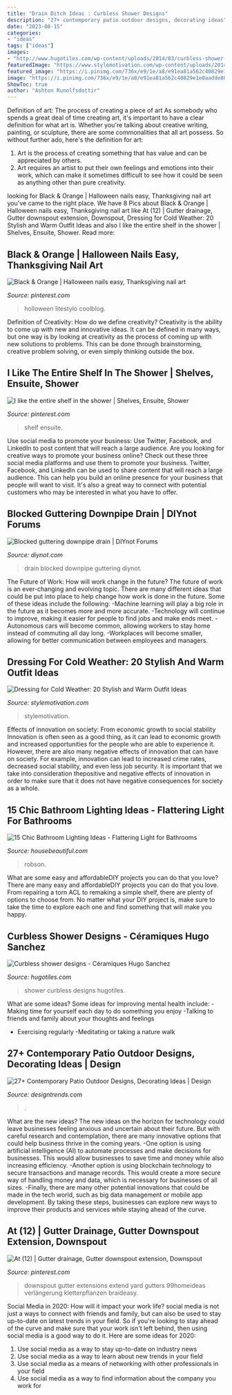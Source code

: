 ```yaml
---
title: "Drain Ditch Ideas : Curbless Shower Designs"
description: "27+ contemporary patio outdoor designs, decorating ideas"
date: "2023-08-15"
categories:
- "ideas"
tags: ["ideas"]
images:
- "http://www.hugotiles.com/wp-content/uploads/2014/03/curbless-shower-designs.jpg"
featuredImage: "https://www.stylemotivation.com/wp-content/uploads/2014/02/Dressing-for-Cold-Weather-20-Stylish-and-Warm-Outfit-Ideas-8-640x966.jpg"
featured_image: "https://i.pinimg.com/736x/e9/1e/a8/e91ea81a562c40829e1e0aadde80031d.jpg"
image: "https://i.pinimg.com/736x/e9/1e/a8/e91ea81a562c40829e1e0aadde80031d.jpg"
ShowToc: true
author: "Ashton Runolfsdottir"
---
```



Definition of art: The process of creating a piece of art
As somebody who spends a great deal of time creating art, it's important to have a clear definition for what art is. Whether you're talking about creative writing, painting, or sculpture, there are some commonalities that all art possess. So without further ado, here's the definition for art: 
1. Art is the process of creating something that has value and can be appreciated by others.
2. Art requires an artist to put their own feelings and emotions into their work, which can make it sometimes difficult to see how it could be seen as anything other than pure creativity.

	

		
looking for Black &amp; Orange | Halloween nails easy, Thanksgiving nail art you've came to the right place. We have 8 Pics about Black &amp; Orange | Halloween nails easy, Thanksgiving nail art like At (12) | Gutter drainage, Gutter downspout extension, Downspout, Dressing for Cold Weather: 20 Stylish and Warm Outfit Ideas and also I like the entire shelf in the shower | Shelves, Ensuite, Shower. Read more:
		
    
## Black &amp; Orange | Halloween Nails Easy, Thanksgiving Nail Art

<img loading=lazy src="https://i.pinimg.com/736x/1a/a7/c5/1aa7c5227b6b60ee41907406541d41f0.jpg" onerror="this.onerror=null;this.src='https://tse4.mm.bing.net/th?id=OIP.W2FLwt7wEyx_2rm6n-LxcQHaNK&amp;pid=15.1';" alt="Black &amp; Orange | Halloween nails easy, Thanksgiving nail art">

_Source: pinterest.com_

>holloween litestylo coolblog. 

	

Definition of Creativity: How do we define creativity?
Creativity is the ability to come up with new and innovative ideas. It can be defined in many ways, but one way is by looking at creativity as the process of coming up with new solutions to problems. This can be done through brainstorming, creative problem solving, or even simply thinking outside the box.

    
## I Like The Entire Shelf In The Shower | Shelves, Ensuite, Shower

<img loading=lazy src="https://i.pinimg.com/736x/e9/1e/a8/e91ea81a562c40829e1e0aadde80031d.jpg" onerror="this.onerror=null;this.src='https://tse2.mm.bing.net/th?id=OIP.fab695-wNyV4JZzpS6C0BQHaJ3&amp;pid=15.1';" alt="I like the entire shelf in the shower | Shelves, Ensuite, Shower">

_Source: pinterest.com_

>shelf ensuite. 

	

Use social media to promote your business: Use Twitter, Facebook, and LinkedIn to post content that will reach a large audience.
Are you looking for creative ways to promote your business online? Check out these three social media platforms and use them to promote your business. Twitter, Facebook, and LinkedIn can be used to share content that will reach a large audience. This can help you build an online presence for your business that people will want to visit. It's also a great way to connect with potential customers who may be interested in what you have to offer.

    
## Blocked Guttering Downpipe Drain | DIYnot Forums

<img loading=lazy src="https://www.diynot.com/diy/media/blocked-drain.104664/full" onerror="this.onerror=null;this.src='https://tse4.mm.bing.net/th?id=OIP.PvaS0tEz47Cz6YvEWELMcwHaNJ&amp;pid=15.1';" alt="Blocked guttering downpipe drain | DIYnot Forums">

_Source: diynot.com_

>drain blocked downpipe guttering diynot. 

	

The Future of Work: How will work change in the future?
The future of work is an ever-changing and evolving topic. There are many different ideas that could be put into place to help change how work is done in the future. Some of these ideas include the following: 
-Machine learning will play a big role in the future as it becomes more and more accurate. 
-Technology will continue to improve, making it easier for people to find jobs and make ends meet. 
-Autonomous cars will become common, allowing workers to stay home instead of commuting all day long. 
-Workplaces will become smaller, allowing for better communication between employees and managers.

    
## Dressing For Cold Weather: 20 Stylish And Warm Outfit Ideas

<img loading=lazy src="https://www.stylemotivation.com/wp-content/uploads/2014/02/Dressing-for-Cold-Weather-20-Stylish-and-Warm-Outfit-Ideas-8-640x966.jpg" onerror="this.onerror=null;this.src='https://tse4.mm.bing.net/th?id=OIP.HtpnJ_Bq4dZOFiyuDWRGsgHaLL&amp;pid=15.1';" alt="Dressing for Cold Weather: 20 Stylish and Warm Outfit Ideas">

_Source: stylemotivation.com_

>stylemotivation. 

	

Effects of innovation on society: From economic growth to social stability
Innovation is often seen as a good thing, as it can lead to economic growth and increased opportunities for the people who are able to experience it. However, there are also many negative effects of innovation that can have on society. For example, innovation can lead to increased crime rates, decreased social stability, and even less job security. It is important that we take into consideration thepositive and negative effects of innovation in order to make sure that it does not have negative consequences for society as a whole.

    
## 15 Chic Bathroom Lighting Ideas - Flattering Light For Bathrooms

<img loading=lazy src="https://hips.hearstapps.com/hmg-prod.s3.amazonaws.com/images/bathroom-lighting-ideas-fiona-lynch-1-1590685084.jpg?crop=0.9678123295144573xw:1xh;center,top&amp;resize=480:*" onerror="this.onerror=null;this.src='https://tse1.mm.bing.net/th?id=OIP.X7-6sM6JJimbWwHxv1ObaAHaLH&amp;pid=15.1';" alt="15 Chic Bathroom Lighting Ideas - Flattering Light for Bathrooms">

_Source: housebeautiful.com_

>robson. 

	

What are some easy and affordableDIY projects you can do that you love?
There are many easy and affordableDIY projects you can do that you love. From repairing a torn ACL to remaking a simple shelf, there are plenty of options to choose from. No matter what your DIY project is, make sure to take the time to explore each one and find something that will make you happy.

    
## Curbless Shower Designs - Céramiques Hugo Sanchez

<img loading=lazy src="http://www.hugotiles.com/wp-content/uploads/2014/03/curbless-shower-designs.jpg" onerror="this.onerror=null;this.src='https://tse1.mm.bing.net/th?id=OIP.RnOO3qiIrr-MAEL57RNkIwHaLH&amp;pid=15.1';" alt="Curbless shower designs - Céramiques Hugo Sanchez">

_Source: hugotiles.com_

>shower curbless designs hugotiles. 

	

What are some ideas?
Some ideas for improving mental health include: 
-Making time for yourself each day to do something you enjoy 
-Talking to friends and family about your thoughts and feelings 
- Exercising regularly 
-Meditating or taking a nature walk

    
## 27+ Contemporary Patio Outdoor Designs, Decorating Ideas | Design

<img loading=lazy src="https://images.designtrends.com/wp-content/uploads/2015/10/06082505/Simplicity-Contemporary-Patio-Design.jpg" onerror="this.onerror=null;this.src='https://tse3.mm.bing.net/th?id=OIP.EztR8icUuDo-SqcQaCr8YgHaLH&amp;pid=15.1';" alt="27+ Contemporary Patio Outdoor Designs, Decorating Ideas | Design">

_Source: designtrends.com_

>. 

	

What are the new ideas?
The new ideas on the horizon for technology could leave businesses feeling anxious and uncertain about their future. But with careful research and contemplation, there are many innovative options that could help business thrive in the coming years. 
-One option is using artificial intelligence (AI) to automate processes and make decisions for businesses. This would allow businesses to save time and money while also increasing efficiency. 
-Another option is using blockchain technology to secure transactions and manage records. This would create a more secure way of handling money and data, which is necessary for businesses of all sizes. 
-Finally, there are many other potential innovations that could be made in the tech world, such as big data management or mobile app development. By taking these steps, businesses can explore new ways to improve their products and services while staying ahead of the curve.

    
## At (12) | Gutter Drainage, Gutter Downspout Extension, Downspout

<img loading=lazy src="https://i.pinimg.com/736x/eb/90/af/eb90af33144917a3e84406901bcff491.jpg" onerror="this.onerror=null;this.src='https://tse4.mm.bing.net/th?id=OIP.Fn-fmepG-h67JnVpo1mHKwAAAA&amp;pid=15.1';" alt="At (12) | Gutter drainage, Gutter downspout extension, Downspout">

_Source: pinterest.com_

>downspout gutter extensions extend yard gutters 99homeideas verlängerung kletterpflanzen braideasy. 

	

Social Media in 2020: How will it impact your work life?
social media is not just a ways to connect with friends and family, but can also be used to stay up-to-date on latest trends in your field. So if you're looking to stay ahead of the curve and make sure that your work isn't left behind, then using social media is a good way to do it. Here are some ideas for 2020: 
1. Use social media as a way to stay up-to-date on industry news 
2. Use social media as a way to learn about new trends in your field 
3. Use social media as a means of networking with other professionals in your field 
4. Use social media as a way to find information about the company you work for 

